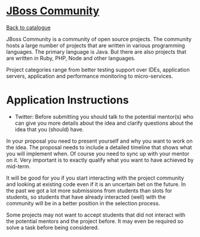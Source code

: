 
# [JBoss Community](http://www.jboss.org/)

[Back to catalogue](../README.md#jboss-community)

JBoss Community is a community of open source projects. The community hosts a large number of projects that are written in various programming languages. The primary language is Java. But there are also projects that are written in Ruby, PHP, Node and other languages.

Project categories range from better testing support over IDEs, application servers, application and performance monitoring to micro-services.

# Application Instructions

* Twitter: Before submitting you should talk to the potential mentor(s) who can give you more details about the idea and clarify questions about the idea that you (should) have.

In your proposal you need to present yourself and why you want to work on the idea. The proposal needs to include a detailed timeline that shows what you will implement when. Of course you need to sync up with your mentor on it. Very important is to exactly qualify what you want to have achieved by mid-term.

It will be good for you if you start interacting with the project community and looking at existing code even if it is an uncertain bet on the future. In the past we got a lot more submissions from students than slots for students, so students that have already interacted (well) with the community will be in a better position in the selection process.

Some projects may not want to accept students that did not interact with the potential mentors and the project before. It may even be required so solve a task before being considered.
